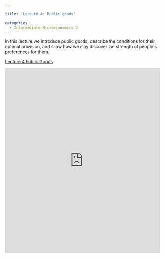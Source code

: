 ```yaml
---

title: 'Lecture 4: Public goods'

categories:
  - Intermediate Microeconomics 2
---
```

In this lecture we introduce public goods, describe the conditions for their optimal provision, and show how we may discover the strength of people's preferences for them. 

<a title="View Lecture 4 Public Goods on Scribd" href="https://www.scribd.com/doc/127860567/Lecture-4-Public-Goods" >Lecture 4 Public Goods</a>

<iframe src="https://www.scribd.com/embeds/127860567/content?start_page=1&view_mode=scroll" data-auto-height="false" data-aspect-ratio="undefined" scrolling="no" width="100%" height="600" frameborder="0"></iframe>